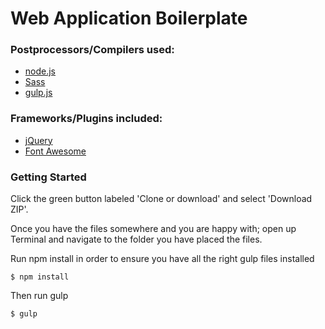 # Web Application Boilerplate

### Postprocessors/Compilers used:
* [node.js](https://nodejs.org/en/)
* [Sass](http://sass-lang.com/)
* [gulp.js](http://gulpjs.com/)

### Frameworks/Plugins included:
* [jQuery](https://jquery.com/)
* [Font Awesome](http://fontawesome.io/)

### Getting Started
Click the green button labeled 'Clone or download' and select 'Download ZIP'.

Once you have the files somewhere and you are happy with; open up Terminal and navigate to the folder you have placed the files.

Run npm install in order to ensure you have all the right gulp files installed
```
$ npm install
``` 

Then run gulp
```
$ gulp
```